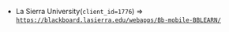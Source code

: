  - La Sierra University(`client_id=1776`) => [`https://blackboard.lasierra.edu/webapps/Bb-mobile-BBLEARN/`](https://blackboard.lasierra.edu/webapps/Bb-mobile-BBLEARN/)
